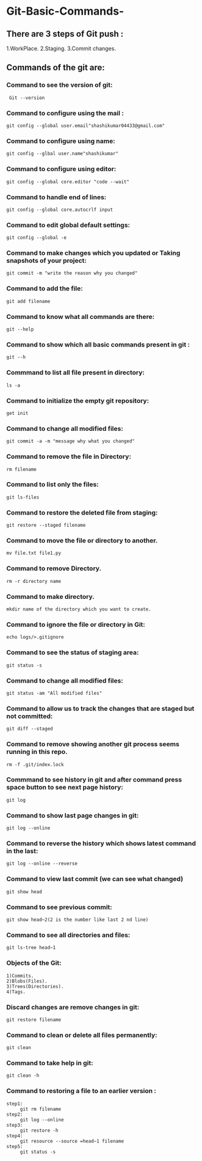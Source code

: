 # Git-Basic-Commands-
## There are 3 steps of Git push :
  1.WorkPlace.
  2.Staging.
  3.Commit changes.

## Commands of the git are:
### Command to see the version of git:
     Git --version
### Command to configure using the mail :
    git config --global user.email"shashikumar04433@gmail.com"

### Command to configure using name:
    git config --glbal user.name"shashikumar"

### Command to configure using editor:
    git config --global core.editor "code --wait"

### Command to handle end of lines:
    git config --global core.autocrlf input
    
### Command to edit global default settings:
    git config --global -e
### Command to make changes which you updated or Taking snapshots of your project:
    git commit -m "write the reason why you changed"
### Command to add the file:
    git add filename
### Command to know what all commands are there:
    git --help

### Command to show which all basic commands present in git :
    git --h
### Commmand to list all file present in directory:
    ls -a
### Command to initialize the empty git repository:
    get init
### Command to change all modified files:
    git commit -a -m "message why what you changed"
### Command to remove the file in Directory:
    rm filename
### Command to list only the  files:
    git ls-files
### Command to restore the deleted file from staging:
    git restore --staged filename
### Command to move the file or directory to another.
    mv file.txt file1.py
### Command to remove Directory.
    rm -r directory name
### Command to make directory.
    mkdir name of the directory which you want to create.
### Command to ignore the file or directory in Git:
    echo logs/>.gitignore
### Command to see the status of staging area:
    git status -s
### Command to change all modified files:
    git status -am "All modified files"
### Command to allow us to track the changes that are staged but not committed:
    git diff --staged
### Command to remove showing another git process seems running in this repo.
    rm -f .git/index.lock
    
### Commmand to see history in git and after command press space button to see next page history:
    git log
  
### Command to show last page changes in git:
    git log --online
### Command to reverse the history which shows latest command in the last:
    git log --online --reverse

### Command to view last commit (we can see what changed)
    git show head
 
### Command to see previous commit:
    git show head~2(2 is the number like last 2 nd line)
### Command to see all directories and files:
    git ls-tree head~1
### Objects of the Git:
    1)Commits.
    2)Blobs(Files).
    3)Trees(Directories).
    4)Tags.
### Discard changes are remove changes in git:
    git restore filename
### Command to clean or delete all files permanently:
    git clean 
### Command to take help in git:
    git clean -h
### Command to restoring a file to an earlier version :
    step1:
         git rm filename
    step2:
         git log --online
    step3:
         git restore -h
    step4:
         git resource --source =head~1 filename
    step5:
         git status -s
         
         
         
    
         
